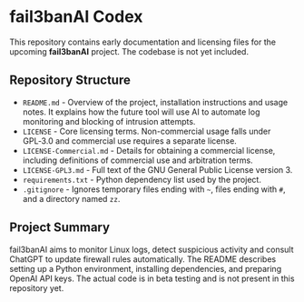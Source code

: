 # fail3banAI Codex

This repository contains early documentation and licensing files for the upcoming **fail3banAI** project. The codebase is not yet included.

## Repository Structure

- `README.md` - Overview of the project, installation instructions and usage notes. It explains how the future tool will use AI to automate log monitoring and blocking of intrusion attempts.
- `LICENSE` - Core licensing terms. Non-commercial usage falls under GPL‑3.0 and commercial use requires a separate license.
- `LICENSE-Commercial.md` - Details for obtaining a commercial license, including definitions of commercial use and arbitration terms.
- `LICENSE-GPL3.md` - Full text of the GNU General Public License version 3.
- `requirements.txt` - Python dependency list used by the project.
- `.gitignore` - Ignores temporary files ending with `~`, files ending with `#`, and a directory named `zz`.

## Project Summary

fail3banAI aims to monitor Linux logs, detect suspicious activity and consult ChatGPT to update firewall rules automatically. The README describes setting up a Python environment, installing dependencies, and preparing OpenAI API keys. The actual code is in beta testing and is not present in this repository yet.

